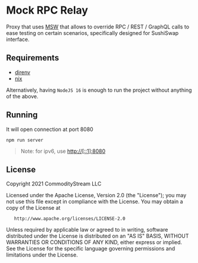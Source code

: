 # Mock RPC Relay

Proxy that uses [MSW](https://mswjs.io/) that allows to override RPC / REST / GraphQL calls to ease testing on certain scenarios, specifically designed for SushiSwap interface.

## Requirements

* [direnv](https://github.com/direnv/direnv)
* [nix](https://nixos.org/download.html)

Alternatively, having `NodeJS 16` is enough to run the project without anything of the above.

## Running

It will open connection at port 8080

```shell
npm run server 
```

> Note: for ipv6, use [http://[::1]:8080](http://[::1]:8080)

## License

 Copyright 2021 CommodityStream LLC

   Licensed under the Apache License, Version 2.0 (the "License");
   you may not use this file except in compliance with the License.
   You may obtain a copy of the License at

       http://www.apache.org/licenses/LICENSE-2.0

   Unless required by applicable law or agreed to in writing, software
   distributed under the License is distributed on an "AS IS" BASIS,
   WITHOUT WARRANTIES OR CONDITIONS OF ANY KIND, either express or implied.
   See the License for the specific language governing permissions and
   limitations under the License.
